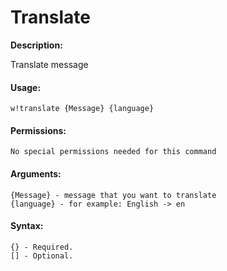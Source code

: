 # Translate

**Description:**

Translate message 

#### Usage:

```text
w!translate {Message} {language} 
```

#### Permissions:

```text
No special permissions needed for this command
```

#### Arguments:

```text
{Message} - message that you want to translate
{language} - for example: English -> en 
```

#### Syntax:

```text
{} - Required.
[] - Optional.
```

